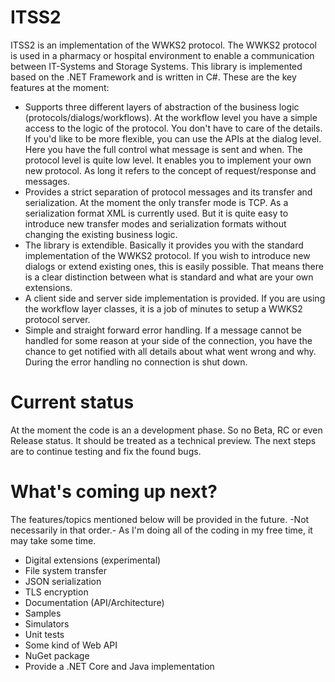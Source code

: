# ITSS2
ITSS2 is an implementation of the WWKS2 protocol. The WWKS2 protocol is used in a pharmacy or hospital environment to enable a communication between IT-Systems and Storage Systems. This library is implemented based on the .NET Framework and is written in C#. These are the key features at the moment:

- Supports three different layers of abstraction of the business logic (protocols/dialogs/workflows). At the workflow level you have a simple access to the logic of the protocol. You don't have to care of the details. If you'd like to be more flexible, you can use the APIs at the dialog level. Here you have the full control what message is sent and when. The protocol level is quite low level. It enables you to implement your own new protocol. As long it refers to the concept of request/response and messages.
- Provides a strict separation of protocol messages and its transfer and serialization. At the moment the only transfer mode is TCP. As a serialization format XML is currently used. But it is quite easy to introduce new transfer modes and serialization formats without changing the existing business logic.
- The library is extendible. Basically it provides you with the standard implementation of the WWKS2 protocol. If you wish to introduce new dialogs or extend existing ones, this is easily possible. That means there is a clear distinction between what is standard and what are your own extensions.
- A client side and server side implementation is provided. If you are using the workflow layer classes, it is a job of minutes to setup a WWKS2 protocol server.
- Simple and straight forward error handling. If a message cannot be handled for some reason at your side of the connection, you have the chance to get notified with all details about what went wrong and why. During the error handling no connection is shut down.

# Current status
At the moment the code is an a development phase. So no Beta, RC or even Release status. It should be treated as a technical preview. The next steps are to continue testing and fix the found bugs.

# What's coming up next?
The features/topics mentioned below will be provided in the future. -Not necessarily in that order.-
As I'm doing all of the coding in my free time, it may take some time.

- Digital extensions (experimental)
- File system transfer
- JSON serialization
- TLS encryption
- Documentation (API/Architecture)
- Samples
- Simulators
- Unit tests
- Some kind of Web API
- NuGet package
- Provide a .NET Core and Java implementation
